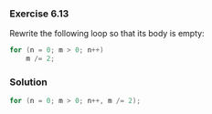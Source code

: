 ### Exercise 6.13 

Rewrite the following loop so that its body is empty:

```c
for (n = 0; m > 0; n++)
    m /= 2;
```

### Solution

```c
for (n = 0; m > 0; n++, m /= 2);
```